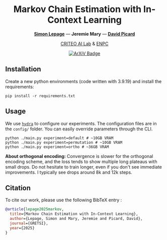 
<div align="center">

# Markov Chain Estimation with In-Context Learning

<a href="https://simon-lepage.github.io"><strong>Simon Lepage</strong></a>
—
<strong>Jeremie Mary</strong>
—
<a href=https://davidpicard.github.io><strong>David Picard</strong></a>

<a href=https://ailab.criteo.com>CRITEO AI Lab</a>
&
<a href=https://imagine-lab.enpc.fr>ENPC</a>
</div>

<p align="center">
    <a href="https://arxiv.org/abs/2508.03934">
        <img alt="ArXiV Badge" src="https://img.shields.io/badge/arXiv-2508.03934-b31b1b.svg">
    </a>
</p>

## Installation 

Create a new python environments (code written with 3.9.19) and install the requirements:
```shell
pip install -r requirements.txt
```

## Usage

We use [`hydra`](https://hydra.cc/docs/intro/) to configure our experiments. The configuration files are in the `config/` folder. You can easily override parameters through the CLI.

```shell
python ./main.py experiment=default # ~10GB VRAM
python ./main.py experiment=permutation # ~10GB VRAM
python ./main.py experiment=ortho # ~36GB VRAM
```

**About orthogonal encoding:** Convergence is slower for the orthogonal encoding scheme, and the loss tends to show multiple long plateaus with small drops. Do not hesitate to train longer, even if you don't see immediate improvements. I typically see drops around 8k and 12k steps.

## Citation

To cite our work, please use the following BibTeX entry : 
```bibtex
@article{lepage2025markov,
  title={Markov Chain Estimation with In-Context Learning},
  author={Lepage, Simon and Mary, Jeremie and Picard, David},
  journal={GRETSI},
  year={2025}
}
```

